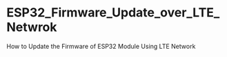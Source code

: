 # ESP32_Firmware_Update_over_LTE_Netwrok
How to Update the Firmware of ESP32 Module Using LTE Network
